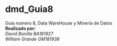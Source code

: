 # dmd_Guia8
Guia numero 8, Data WareHouse y Minería de Datos<br/>
**Realizado por:**<br>
_David Bonilla BA181927_<br>
_William Grande GM181938_
